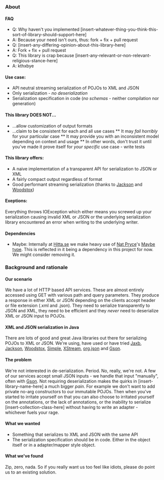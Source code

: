 ### About

#### FAQ
* Q: Why haven't you implemented [insert-whatever-thing-you-think-this-sort-of-library-should-support-here]
* A: Because your need isn't ours, thus: fork + fix + pull request
* Q: [insert-any-differing-opinion-about-this-library-here]
* A: Fork + fix + pull request
* Q: This library is crap because [insert-any-relevant-or-non-relevant-religious-stance-here]
* A: kthxbye

#### Use case:
* API neutral streaming serialization of POJOs to XML and JSON
* Only serialization - _no deserialization_
* Serialization specification in code (_no schemas_ - neither compilation nor generation)

#### This library DOES NOT...
* ...allow customization of output formats
* ...claim to be consistent for each and all use cases
** It may _fail horribly_ for your particular case
** It may provide you with an inconsistent model depending on context and usage
** In other words, don't trust it until you've made it prove itself for _your specific_ use case - write tests

#### This library offers:
* A naive implementation of a transparent API for serialization to JSON or XML
* A fairly compact output regardless of format
* Good performant streaming serialization (thanks to [Jackson](http://jackson.codehaus.org/) and [Woodstox](http://woodstox.codehaus.org/))

#### Exeptions:
Everything throws IOException which either means you screwed up your serialization causing invalid XML or JSON or the underlying serialization library encountered an error when writing to the underlying writer.

#### Dependencies
* Maybe: Internally at [Hitta.se](http://www.hitta.se/) we make heavy use of [Nat Pryce](http://www.natpryce.com/)'s [Maybe type](https://github.com/npryce/maybe-java). This is reflected in it being a dependency in this project for now. We might consider removing it.

### Background and rationale

#### Our scenario
We have a lot of HTTP based API services. These are almost entirely accessed using GET with various path and query parameters. They produce a response in either XML or JSON depending on the clients accept header or file extension (.xml and .json). They need to serialize transparently to JSON and XML, they need to be efficient and they _never_ need to deserialize XML or JSON input to POJOs.

#### XML and JSON serialization in Java
There are lots of good and great Java libraries out there for serializing POJOs to XML or JSON. We're using, have used or have tried [Jaxb](http://jaxb.java.net/), [Jackson](http://jackson.codehaus.org/), [Woodstox](http://woodstox.codehaus.org/), [Simple](http://simple.sourceforge.net/), [XStream](http://xstream.codehaus.org/), [org.json](http://www.json.org/java/index.html) and [Gson](http://code.google.com/p/google-gson/).

#### The problem
We're not interested in de-serialization. Period. No, really, we're not. A few of our services accept small JSON inputs - we handle that input "manually", often with [Gson](http://code.google.com/p/google-gson/).
Not requiring deserialization makes the quirks in [insert-library-name-here] a much bigger _pain_. For example we don't want to add private no-arg constructors to our immutable POJOs. Then when you've started to irritate yourself on that you can also choose to irritated yourself on the annotations, or the lack of annotations, or the inability to serialize [insert-collection-class-here] without having to write an adapter - whichever fuels your rage.

#### What we wanted
* Something that serializes to XML and JSON with the same API
* The serialization specification should be in code. Either in the object itself or in a adapter/mapper style object.

#### What we've found
Zip, zero, nada. So if you really want us too feel like idiots, please do point us to an existing solution.